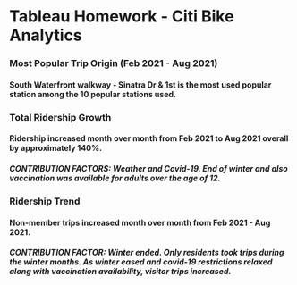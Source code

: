 # Tableau Homework - Citi Bike Analytics

### Most Popular Trip Origin (Feb 2021 - Aug 2021)
#### South Waterfront walkway - Sinatra Dr & 1st is the most used popular station among the 10 popular stations used.

### Total Ridership Growth
#### Ridership increased month over month from Feb 2021 to Aug 2021 overall by approximately 140%. 
##### CONTRIBUTION FACTORS: Weather and Covid-19. End of winter and also vaccination was available for adults over the age of 12.

### Ridership Trend
#### Non-member trips increased month over month from Feb 2021 - Aug 2021.
##### CONTRIBUTION FACTOR: Winter ended. Only residents took trips during the winter months. As winter eased and covid-19 restrictions relaxed along with vaccination availability, visitor trips increased.
